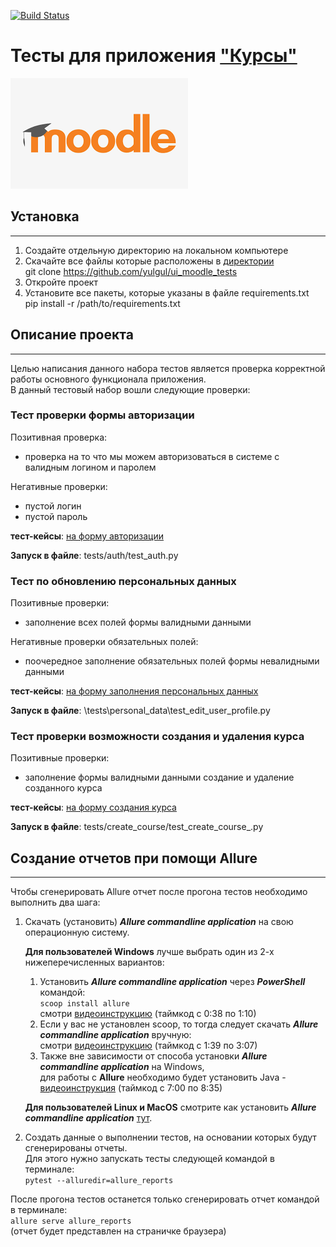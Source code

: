 [![Build Status](https://app.travis-ci.com/yulgul/ui_moodle_tests.svg?branch=main)](https://app.travis-ci.com/github/yulgul/ui_moodle_tests)

# Тесты для приложения ["Курсы"](https://qacoursemoodle.innopolis.university)

![Курсы](logo.png)

## Установка
***
1. Создайте отдельную директорию на локальном компьютере
2. Скачайте все файлы которые расположены в [директории](https://github.com/yulgul/ui_moodle_tests) <br>
   git clone https://github.com/yulgul/ui_moodle_tests
3. Откройте проект
4. Установите все пакеты, которые указаны в файле requirements.txt <br>
pip install -r /path/to/requirements.txt


## Описание проекта
***
Целью написания данного набора тестов является проверка корректной работы основного функционала приложения. <br> В данный тестовый набор вошли следующие проверки:  
### Тест проверки формы авторизации
Позитивная проверка:
* проверка на то что мы можем авторизоваться в системе с валидным логином и паролем<br>

Негативные проверки:
* пустой логин
* пустой пароль

__тест-кейсы__: [на форму авторизации](https://docs.google.com/spreadsheets/d/1OQ8zjJmgeb0Bb6UenDapVIFmVbjRmoW0eBtqThQK5xA/edit#gid=0)

__Запуск в файле__: tests/auth/test_auth.py

### Тест по обновлению персональных данных
Позитивные проверки:
* заполнение всех полей формы валидными данными

Негативные проверки обязательных полей:
* поочередное заполнение обязательных полей формы невалидными данными

__тест-кейсы__: [на форму заполнения персональных данных](https://docs.google.com/spreadsheets/d/1OQ8zjJmgeb0Bb6UenDapVIFmVbjRmoW0eBtqThQK5xA/edit#gid=1621977626)

__Запуск в файле__: \tests\personal_data\test_edit_user_profile.py

### Тест проверки возможности создания и удаления курса
Позитивные проверки:
* заполнение формы валидными данными создание и удаление созданного курса 

__тест-кейсы__: [на форму создания курса](https://docs.google.com/spreadsheets/d/1OQ8zjJmgeb0Bb6UenDapVIFmVbjRmoW0eBtqThQK5xA/edit#gid=1937322818)

__Запуск в файле__: tests/create_course/test_create_course_.py

## Создание отчетов при помощи Allure
***
Чтобы сгенерировать Allure отчет после прогона тестов необходимо выполнить два шага:
1. Скачать (установить) _**Allure commandline application**_  на свою операционную систему.

   **Для пользователей Windows** лучше выбрать один из 2-х нижеперечисленных вариантов:
   1) Установить _**Allure commandline application**_ через _**PowerShell**_ командой:
   <br>```scoop install allure```<br>
      смотри [видеоинструкцию](https://www.youtube.com/watch?v=3WuTSDkfuqQ) (таймкод с 0:38 по 1:10)
   2) Если у вас не установлен scoop, то тогда следует скачать _**Allure commandline application**_ вручную:<br>
      смотри [видеоинструкцию](https://www.youtube.com/watch?v=3WuTSDkfuqQ) (таймкод с 1:39 по 3:07)
   3) Также вне зависимости от способа установки _**Allure commandline application**_ на Windows,
   <br>для работы с **Allure** необходимо будет
   установить Java - [видеоинструкция](https://www.youtube.com/watch?v=6qASwPL86MM&t=1352s) (таймкод с 7:00 по 8:35)

   **Для пользователей Linux и MacOS** смотрите как установить
_**Allure commandline application**_ [тут](https://docs.qameta.io/allure/#_installing_a_commandline).

2. Создать данные о выполнении тестов, на основании которых будут сгенерированы отчеты.
<br>Для этого нужно запускать тесты следующей командой в терминале:<br>```pytest --alluredir=allure_reports```


После прогона тестов останется только сгенерировать отчет командой в терминале:
<br>```allure serve allure_reports```<br>(отчет будет представлен на страничке браузера)